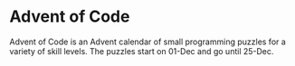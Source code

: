 # Advent of Code 

Advent of Code is an Advent calendar of small programming puzzles for a variety of skill levels.  The puzzles start on 01-Dec and go until 25-Dec.
